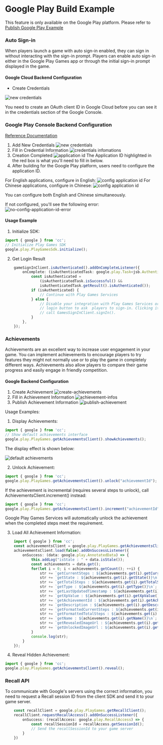 # Google Play Build Example

This feature is only available on the Google Play platform. Please refer to [Publish Google Play Example](./build-example-google-play.md)

### Auto Sign-in
When players launch a game with auto sign-in enabled, they can sign in without interacting with the sign-in prompt. Players can enable auto sign-in either in the Google Play Games app or through the initial sign-in prompt displayed in the game.

#### Google Cloud Backend Configuration

- Create Credentials

![new credentials](../../../../zh/editor/publish/google-play/game-services-images/google-cloud-new-oauth-client-id.png)

You need to create an OAuth client ID in Google Cloud before you can see it in the credentials section of the Google Console.

### Google Play Console Backend Configuration
[Reference Documentation](https://developer.android.com/games/pgs/console/setup?hl=en#add_your_game_to_the)

1. Add New Credentials
![new credentials](../../../../zh/editor/publish/google-play/game-services-images/new-credentials.png)
2. Fill in Credential Information
![credentials infomations](../../../../zh/editor/publish/google-play/game-services-images/credentials-infos.png)
3. Creation Completed
![application id](../../../../zh/editor/publish/google-play/game-services-images/application-id.png)
The Application ID highlighted in the red box is what you'll need to fill in below.
4. After building for the Google Play platform, users need to configure the application ID.

For English applications, configure in English:
![config application id](../../../../zh/editor/publish/google-play/game-services-images/config-application-id-en.png)
For Chinese applications, configure in Chinese:
![config application id](../../../../zh/editor/publish/google-play/game-services-images/config-application-id-zh.png)

You can configure both English and Chinese simultaneously.

If not configured, you'll see the following error:
![no-config-application-id-error](../../../../zh/editor/publish/google-play/game-services-images/no-config-application-id-error.png)

#### Usage Example
1. Initialize SDK:
```typescript
import { google } from 'cc';
// Initialize Play Games SDK
google.play.PlayGamesSdk.initialize();
```

2. Get Login Result
```typescript
    gameSignInClient.isAuthenticated().addOnCompleteListener({
        onComplete: (isAuthenticatedTask: google.play.Task<jsb.AuthenticationResult>) => {
            const isAuthenticated =
                (isAuthenticatedTask.isSuccessful() &&
                isAuthenticatedTask.getResult().isAuthenticated());
            if (isAuthenticated) {
                // Continue with Play Games Services
            } else {
                // Disable your integration with Play Games Services or show a
                // login button to ask  players to sign-in. Clicking it should
                // call GamesSignInClient.signIn().
            }
        },
    });
```

### Achievements
Achievements are an excellent way to increase user engagement in your game. You can implement achievements to encourage players to try features they might not normally use or to play the game in completely different ways. Achievements also allow players to compare their game progress and easily engage in friendly competition.

#### Google Backend Configuration
1. Create Achievement
![create-achievements](../../../../zh/editor/publish/google-play/game-services-images/create-achievements.png)
2. Fill in Achievement Information
![achievement-infos](../../../../zh/editor/publish/google-play/game-services-images/achievement-infos.png)
3. Publish Achievement Information
![publish-achievement](../../../../zh/editor/publish/google-play/game-services-images/publish-achievement.png)

Usage Examples:
1. Display Achievements:
```typescript
import { google } from 'cc';
// Show default achievements interface
google.play.PlayGames.getAchievementsClient().showAchievements();
```
The display effect is shown below:

![default achievements](../../../../zh/editor/publish/google-play/game-services-images/default-achievements.png)

2. Unlock Achievement:
```typescript
import { google } from 'cc';
google.play.PlayGames.getAchievementsClient().unlock("achievementId");
```

If the achievement is incremental (requires several steps to unlock), call AchievementsClient.increment() instead:
```typescript
import { google } from 'cc';
google.play.PlayGames.getAchievementsClient().increment("achievementId", 1);
```
Google Play Games Services will automatically unlock the achievement when the completed steps meet the requirement.

3. Load All Achievement Information:
```typescript
    import { google } from 'cc';
    const achievementsClient = google.play.PlayGames.getAchievementsClient();
    achievementsClient.load(false).addOnSuccessListener({
        onSuccess: (data: google.play.AnnotatedData) => {
            this.addLog("isStale : " + data.isStale());
            const achievements = data.get();
            for(let i = 0; i < achievements.getCount(); ++i) {
                str += `getCurrentSteps : ${achievements.get(i).getCurrentSteps()}\n`;
                str += `getState : ${achievements.get(i).getState()}\n`;
                str += `getTotalSteps : ${achievements.get(i).getTotalSteps()}\n`;
                str += `getType : ${achievements.get(i).getType()}\n`;
                str += `getLastUpdatedTimestamp : ${achievements.get(i).getLastUpdatedTimestamp()}\n`;
                str += `getXpValue : ${achievements.get(i).getXpValue()}\n`;
                str += `getAchievementId : ${achievements.get(i).getAchievementId()}\n`;
                str += `getDescription : ${achievements.get(i).getDescription()}\n`;
                str += `getFormattedCurrentSteps : ${achievements.get(i).getFormattedCurrentSteps()}\n`;
                str += `getFormattedTotalSteps : ${achievements.get(i).getFormattedTotalSteps()}\n`;
                str += `getName : ${achievements.get(i).getName()}\n`;
                str += `getRevealedImageUrl : ${achievements.get(i).getRevealedImageUrl()}\n`;
                str += `getUnlockedImageUrl : ${achievements.get(i).getUnlockedImageUrl()}\n\n`;
            }
            console.log(str);
        } 
    });
```

4. Reveal Hidden Achievement:
```typescript
import { google } from 'cc';
google.play.PlayGames.getAchievementsClient().reveal();
```

### Recall API
To communicate with Google's servers using the correct information, you need to request a Recall session ID from the client SDK and send it to your game server.
```typescript
    const recallClient = google.play.PlayGames.getRecallClient();
    recallClient.requestRecallAccess().addOnSuccessListener({
        onSuccess: (recallAccess: google.play.RecallAccess) => {
            const recallSessionId = recallAccess.getSessionId();
            // Send the recallSessionId to your game server
        }
    })
```